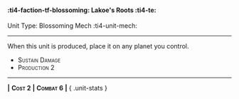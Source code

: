 #### :ti4-faction-tf-blossoming: **Lakoe's Roots** :ti4-te:

Unit Type: Blossoming Mech :ti4-unit-mech: 

---

When this unit is produced, place it on any planet you control.

* <span style="font-variant:small-caps;">Sustain Damage</span> 
* <span style="font-variant:small-caps;">Production 2</span> 

---

__|__ <span style="font-variant:small-caps;white-space: nowrap;">**Cost 2**</span> __|__ <span style="font-variant:small-caps;white-space: nowrap;">**Combat 6**</span> __|__
{ .unit-stats }
